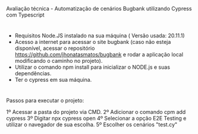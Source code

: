 Avaliação técnica - Automatização de cenários Bugbank utilizando Cypress com Typescript

#

 - Requisitos Node.JS instalado na sua máquina ( Versão usada: 20.11.1)
 - Acesso a internet para acessar o site bugbank (caso não esteja disponível, acessar o repositório https://github.com/jhonatasmatos/bugbank
  e rodar a aplicação local modificando o caminho no projeto).
 - Utilizar o comando npm install para inicializar o NODE.js e suas dependências.
 - Ter o cypress em sua máquina.

#
Passos para executar o projeto:

1º Acessar a pasta do projeto via CMD.
2º Adicionar o comando cpm add cypress
3º Digitar npx cypress open
4º Selecionar a opção E2E Testing e utilizar o navegador de sua escolha.
5º Escolher os cenários "test.cy"
